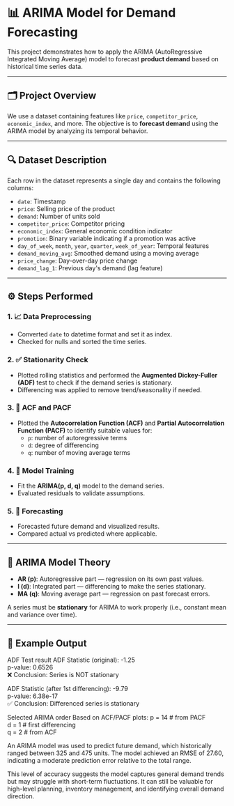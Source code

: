 # 📊 ARIMA Model for Demand Forecasting

This project demonstrates how to apply the ARIMA (AutoRegressive Integrated Moving Average) model to forecast **product demand** based on historical time series data.

---

## 🗂️ Project Overview

We use a dataset containing features like `price`, `competitor_price`, `economic_index`, and more. The objective is to **forecast demand** using the ARIMA model by analyzing its temporal behavior.

---

## 🔍 Dataset Description

Each row in the dataset represents a single day and contains the following columns:

- `date`: Timestamp
- `price`: Selling price of the product
- `demand`: Number of units sold
- `competitor_price`: Competitor pricing
- `economic_index`: General economic condition indicator
- `promotion`: Binary variable indicating if a promotion was active
- `day_of_week`, `month`, `year`, `quarter`, `week_of_year`: Temporal features
- `demand_moving_avg`: Smoothed demand using a moving average
- `price_change`: Day-over-day price change
- `demand_lag_1`: Previous day's demand (lag feature)

---

## ⚙️ Steps Performed

### 1. 📈 Data Preprocessing
- Converted `date` to datetime format and set it as index.
- Checked for nulls and sorted the time series.

### 2. ✅ Stationarity Check
- Plotted rolling statistics and performed the **Augmented Dickey-Fuller (ADF)** test to check if the demand series is stationary.
- Differencing was applied to remove trend/seasonality if needed.

### 3. 🔄 ACF and PACF
- Plotted the **Autocorrelation Function (ACF)** and **Partial Autocorrelation Function (PACF)** to identify suitable values for:
  - `p`: number of autoregressive terms
  - `d`: degree of differencing
  - `q`: number of moving average terms

### 4. 🔧 Model Training
- Fit the **ARIMA(p, d, q)** model to the demand series.
- Evaluated residuals to validate assumptions.

### 5. 🔮 Forecasting
- Forecasted future demand and visualized results.
- Compared actual vs predicted where applicable.

---

## 🧠 ARIMA Model Theory

- **AR (p)**: Autoregressive part — regression on its own past values.
- **I (d)**: Integrated part — differencing to make the series stationary.
- **MA (q)**: Moving average part — regression on past forecast errors.

A series must be **stationary** for ARIMA to work properly (i.e., constant mean and variance over time).

---

## 🧾 Example Output

ADF Test result
ADF Statistic (original): -1.25  
p-value: 0.6526  
❌ Conclusion: Series is NOT stationary

ADF Statistic (after 1st differencing): -9.79  
p-value: 6.38e-17  
✅ Conclusion: Differenced series is stationary

Selected ARIMA order
Based on ACF/PACF plots:
p = 14  # from PACF  
d = 1   # first differencing  
q = 2   # from ACF


An ARIMA model was used to predict future demand, which historically ranged between 325 and 475 units. The model achieved an RMSE of 27.60, indicating a moderate prediction error relative to the total range.

This level of accuracy suggests the model captures general demand trends but may struggle with short-term fluctuations. It can still be valuable for high-level planning, inventory management, and identifying overall demand direction.




